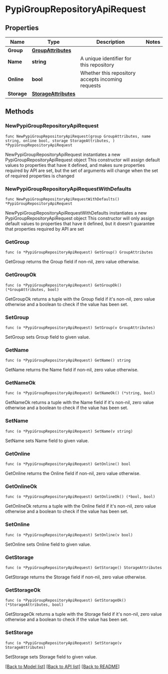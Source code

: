 # PypiGroupRepositoryApiRequest

## Properties

Name | Type | Description | Notes
------------ | ------------- | ------------- | -------------
**Group** | [**GroupAttributes**](GroupAttributes.md) |  | 
**Name** | **string** | A unique identifier for this repository | 
**Online** | **bool** | Whether this repository accepts incoming requests | 
**Storage** | [**StorageAttributes**](StorageAttributes.md) |  | 

## Methods

### NewPypiGroupRepositoryApiRequest

`func NewPypiGroupRepositoryApiRequest(group GroupAttributes, name string, online bool, storage StorageAttributes, ) *PypiGroupRepositoryApiRequest`

NewPypiGroupRepositoryApiRequest instantiates a new PypiGroupRepositoryApiRequest object
This constructor will assign default values to properties that have it defined,
and makes sure properties required by API are set, but the set of arguments
will change when the set of required properties is changed

### NewPypiGroupRepositoryApiRequestWithDefaults

`func NewPypiGroupRepositoryApiRequestWithDefaults() *PypiGroupRepositoryApiRequest`

NewPypiGroupRepositoryApiRequestWithDefaults instantiates a new PypiGroupRepositoryApiRequest object
This constructor will only assign default values to properties that have it defined,
but it doesn't guarantee that properties required by API are set

### GetGroup

`func (o *PypiGroupRepositoryApiRequest) GetGroup() GroupAttributes`

GetGroup returns the Group field if non-nil, zero value otherwise.

### GetGroupOk

`func (o *PypiGroupRepositoryApiRequest) GetGroupOk() (*GroupAttributes, bool)`

GetGroupOk returns a tuple with the Group field if it's non-nil, zero value otherwise
and a boolean to check if the value has been set.

### SetGroup

`func (o *PypiGroupRepositoryApiRequest) SetGroup(v GroupAttributes)`

SetGroup sets Group field to given value.


### GetName

`func (o *PypiGroupRepositoryApiRequest) GetName() string`

GetName returns the Name field if non-nil, zero value otherwise.

### GetNameOk

`func (o *PypiGroupRepositoryApiRequest) GetNameOk() (*string, bool)`

GetNameOk returns a tuple with the Name field if it's non-nil, zero value otherwise
and a boolean to check if the value has been set.

### SetName

`func (o *PypiGroupRepositoryApiRequest) SetName(v string)`

SetName sets Name field to given value.


### GetOnline

`func (o *PypiGroupRepositoryApiRequest) GetOnline() bool`

GetOnline returns the Online field if non-nil, zero value otherwise.

### GetOnlineOk

`func (o *PypiGroupRepositoryApiRequest) GetOnlineOk() (*bool, bool)`

GetOnlineOk returns a tuple with the Online field if it's non-nil, zero value otherwise
and a boolean to check if the value has been set.

### SetOnline

`func (o *PypiGroupRepositoryApiRequest) SetOnline(v bool)`

SetOnline sets Online field to given value.


### GetStorage

`func (o *PypiGroupRepositoryApiRequest) GetStorage() StorageAttributes`

GetStorage returns the Storage field if non-nil, zero value otherwise.

### GetStorageOk

`func (o *PypiGroupRepositoryApiRequest) GetStorageOk() (*StorageAttributes, bool)`

GetStorageOk returns a tuple with the Storage field if it's non-nil, zero value otherwise
and a boolean to check if the value has been set.

### SetStorage

`func (o *PypiGroupRepositoryApiRequest) SetStorage(v StorageAttributes)`

SetStorage sets Storage field to given value.



[[Back to Model list]](../README.md#documentation-for-models) [[Back to API list]](../README.md#documentation-for-api-endpoints) [[Back to README]](../README.md)


